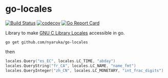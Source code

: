 # go-locales
[![Build Status](https://github.com/nyaruka/go-locales/workflows/CI/badge.svg)](https://github.com/nyaruka/go-locales/actions?query=workflow%3ACI) 
[![codecov](https://codecov.io/gh/nyaruka/go-locales/branch/main/graph/badge.svg)](https://codecov.io/gh/nyaruka/go-locales) 
[![Go Report Card](https://goreportcard.com/badge/github.com/nyaruka/go-locales)](https://goreportcard.com/report/github.com/nyaruka/go-locales)

Library to make [GNU C Library Locales](https://sourceware.org/glibc/wiki/Locales) accessible in go.

```
go get github.com/nyaruka/go-locales
```

then

```go
locales.Query("es_EC", locales.LC_TIME, "abday")                       // []string{"dom", ..., "sáb"}
locales.QueryString("fr_CA", locales.LC_NAME, "name_fmt")              // "%d%t%g%t%m%t%f"
locales.QueryInteger("zh_CN", locales.LC_MONETARY, "int_frac_digits")  // 2
```